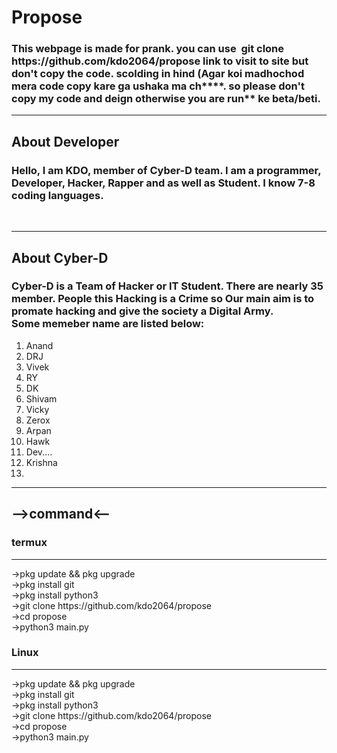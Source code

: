 
<h1>Propose</h1>
<h3>This webpage is made for prank. you can use &nbsp;<span>git clone https://github.com/kdo2064/propose</span> link to visit to site but don't copy the code. scolding in hind (Agar koi madhochod mera code copy kare ga ushaka ma ch****. so please don't copy my code and deign otherwise you are run** ke beta/beti.</h3>
<hr color="white">
<h2>About Developer</h2>
<h3>Hello, I am <span>KDO</span>, member of <span>Cyber-D team</span>. I am a programmer, Developer, Hacker, Rapper and as well as Student. I know <span>7-8</span> coding languages.</h3><br>
<hr color="cyan">
<h2>About Cyber-D</h2>
<h3><span>Cyber-D</span> is a Team of Hacker or IT Student. There are nearly <span>35</span> member. People this Hacking is a Crime so Our main aim is to promate hacking and give the society a Digital Army.<br> Some memeber name are listed below:</h3>
<ol>
<li>Anand</li>
<li>DRJ</li>
<li>Vivek</li>
<li>RY</li>
<li>DK</li>
<li>Shivam</li>
<li>Vicky</li>
<li>Zerox</li>
<li>Arpan</li>
<li>Hawk</li>
<li>Dev....</li>
<li>Krishna<li>
</ol>
<hr>
<h2>-->command<--</h2>
<h3>termux</h3>
<hr>
->pkg update && pkg upgrade <br>
->pkg install git<br>
->pkg install python3<br>
->git clone https://github.com/kdo2064/propose<br>
->cd propose<br>
->python3 main.py<br>


<h3>Linux</h3>
<hr>
->pkg update && pkg upgrade <br>
->pkg install git<br>
->pkg install python3<br>
->git clone https://github.com/kdo2064/propose<br>
->cd propose<br>
->python3 main.py<br>
